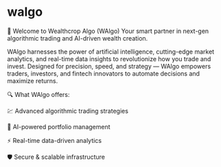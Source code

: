 # walgo
🚀 Welcome to Wealthcrop Algo (WAlgo)
Your smart partner in next-gen algorithmic trading and AI-driven wealth creation.

WAlgo harnesses the power of artificial intelligence, cutting-edge market analytics, and real-time data insights to revolutionize how you trade and invest. Designed for precision, speed, and strategy — WAlgo empowers traders, investors, and fintech innovators to automate decisions and maximize returns.

🔍 What WAlgo offers:

💹 Advanced algorithmic trading strategies

🧠 AI-powered portfolio management

⚡ Real-time data-driven analytics

🛡️ Secure & scalable infrastructure

